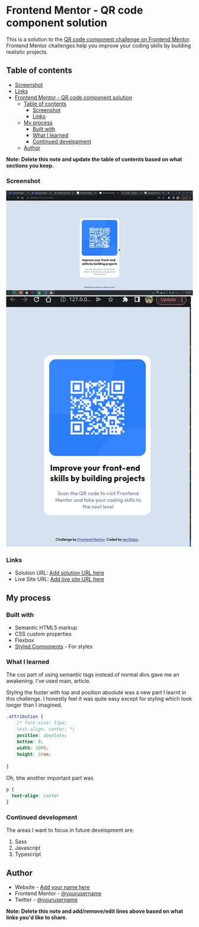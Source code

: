 # Frontend Mentor - QR code component solution

This is a solution to the [QR code component challenge on Frontend Mentor](https://www.frontendmentor.io/challenges/qr-code-component-iux_sIO_H). Frontend Mentor challenges help you improve your coding skills by building realistic projects. 

## Table of contents
  - [Screenshot](#screenshot)
  - [Links](#links)
- [Frontend Mentor - QR code component solution](#frontend-mentor---qr-code-component-solution)
  - [Table of contents](#table-of-contents)
    - [Screenshot](#screenshot)
    - [Links](#links)
  - [My process](#my-process)
    - [Built with](#built-with)
    - [What I learned](#what-i-learned)
    - [Continued development](#continued-development)
  - [Author](#author)

**Note: Delete this note and update the table of contents based on what sections you keep.**


### Screenshot

![](./images/Screenshot_20220812_120524.png)
![](./images/Screenshot_20220812_120628.png)

### Links

- Solution URL: [Add solution URL here](https://your-solution-url.com)
- Live Site URL: [Add live site URL here](https://your-live-site-url.com)

## My process

### Built with

- Semantic HTML5 markup
- CSS custom properties
- Flexbox
- [Styled Components](https://styled-components.com/) - For styles
### What I learned

The css part of using semantic tags instead of normal divs gave me an awakening. I've used main, article. 

Styling the footer with top and position absolute was a new part I learnt in this challenge. I honestly feel it was quite easy except for styling which took longer than I imagined. 

```css
.attribution {
    /* font-size: 11px;
    text-align: center; */
    position: absolute;
    bottom: 0;
    width: 100%;
    height: 2rem;

}
```
Oh, btw another important part was 

```css
p {
  text-align: center
}
```


### Continued development

The areas I want to focus in future development are:

1. Sass
2. Javascript
3. Typescript


## Author

- Website - [Add your name here](https://rioba-ian.github.io/qr-code-component-main/)
- Frontend Mentor - [@yourusername](https://www.frontendmentor.io/profile/Rioba-Ian)
- Twitter - [@yourusername](https://twitter.com/rioba_riri)

**Note: Delete this note and add/remove/edit lines above based on what links you'd like to share.**

